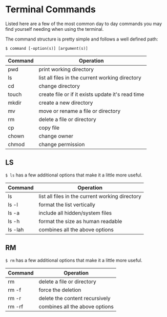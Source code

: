 # Terminal Commands
Listed here are a few of the most common day to day commands you may find yourself needing when using the terminal.

The command structure is pretty simple and follows a well defined path:

	$ command [-option(s)] [argument(s)]


Command    | Operation
---------- | -------------
pwd        | print working directory
ls         | list all files in the current working directory
cd         | change directory
touch      | create file or if it exists update it's read time
mkdir      | create a new directory
mv         | move or rename a file or directory
rm         | delete a file or directory
cp         | copy file
chown      | change owner
chmod      | change permission


## LS
`$ ls` has a few additional options that make it a little more useful.

Command    | Operation
---------- | -------------
ls         | list all files in the current working directory
ls -l      | format the list vertically
ls -a      | include all hidden/system files
ls -h      | format the size as human readable
ls -lah    | combines all the above options

## RM
`$ rm` has a few additional options that make it a little more useful.

Command    | Operation
---------- | -------------
rm         | delete a file or directory
rm -f      | force the deletion
rm -r      | delete the content recursively
rm -rf     | combines all the above options
